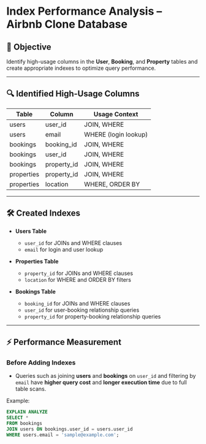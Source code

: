 # Index Performance Analysis – Airbnb Clone Database

## 🎯 Objective
Identify high-usage columns in the **User**, **Booking**, and **Property** tables and create appropriate indexes to optimize query performance.

---

## 🔍 Identified High-Usage Columns

| Table       | Column        | Usage Context                 |
|-------------|---------------|-------------------------------|
| users       | user_id       | JOIN, WHERE                  |
| users       | email         | WHERE (login lookup)         |
| bookings    | booking_id    | JOIN, WHERE                  |
| bookings    | user_id       | JOIN, WHERE                  |
| bookings    | property_id   | JOIN, WHERE                  |
| properties  | property_id   | JOIN, WHERE                  |
| properties  | location      | WHERE, ORDER BY              |

---

## 🛠️ Created Indexes

- **Users Table**
  - `user_id` for JOINs and WHERE clauses
  - `email` for login and user lookup

- **Properties Table**
  - `property_id` for JOINs and WHERE clauses
  - `location` for WHERE and ORDER BY filters

- **Bookings Table**
  - `booking_id` for JOINs and WHERE clauses
  - `user_id` for user-booking relationship queries
  - `property_id` for property-booking relationship queries

---

## ⚡ Performance Measurement

### Before Adding Indexes

- Queries such as joining **users** and **bookings** on `user_id` and filtering by `email` have **higher query cost** and **longer execution time** due to full table scans.

Example:

```sql
EXPLAIN ANALYZE
SELECT *
FROM bookings
JOIN users ON bookings.user_id = users.user_id
WHERE users.email = 'sample@example.com';
